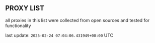 ## PROXY LIST

all proxies in this list were collected from open sources and tested for functionality

last update: `2025-02-24 07:04:06.431949+00:00` UTC
